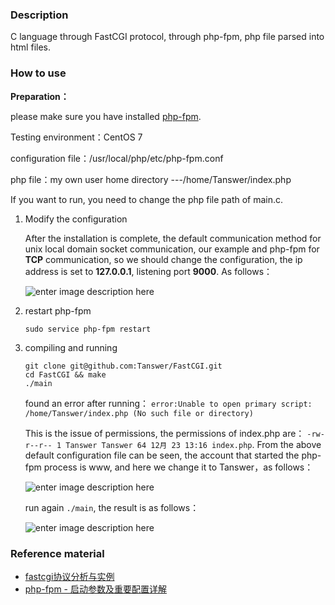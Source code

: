 ﻿### **Description**

C language through FastCGI protocol, through php-fpm, php file parsed into html files.

### **How to use**

**Preparation：**
	
please make sure you have installed [php-fpm](https://php-fpm.org/).

Testing environment：CentOS 7

configuration file：/usr/local/php/etc/php-fpm.conf
	
php file：my own user home directory ---/home/Tanswer/index.php
	
If you want to run, you need to change the  php  file path of main.c.
	
	
 1. Modify the configuration
	
	After the installation is complete, the default communication method for unix local domain socket communication, our example and php-fpm for **TCP** communication, so we should change the configuration, the ip address is set to **127.0.0.1**, listening port **9000**. As follows：

	![enter image description here](http://test-1252727452.costj.myqcloud.com/github/2017-12-23%2013-36-24%20%E7%9A%84%E5%B1%8F%E5%B9%95%E6%88%AA%E5%9B%BE.png)
	
 
 2. restart php-fpm 
	
	`sudo service php-fpm restart`

 3. compiling and running
	```
	git clone git@github.com:Tanswer/FastCGI.git
	cd FastCGI && make
	./main
	```
	found an error after running：
	`error:Unable to open primary script: /home/Tanswer/index.php (No such file or directory)`

	This is the issue of permissions, the permissions of index.php are：
	`-rw-r--r-- 1 Tanswer Tanswer 64 12月 23 13:16 index.php`.  From the above default configuration file can be seen, the account that started the php-fpm process is www, and here we change it to Tanswer，as follows：

	![enter image description here](http://test-1252727452.costj.myqcloud.com/github/2017-12-23%2013-54-15%20%E7%9A%84%E5%B1%8F%E5%B9%95%E6%88%AA%E5%9B%BE.png)

	run again `./main`, the result is as follows：

	![enter image description here](http://test-1252727452.costj.myqcloud.com/github/2017-12-23%2014-01-02%20%E7%9A%84%E5%B1%8F%E5%B9%95%E6%88%AA%E5%9B%BE.png)


### **Reference material**

 - [fastcgi协议分析与实例](http://blog.csdn.net/shreck66/article/details/50355729)
 - [php-fpm - 启动参数及重要配置详解](http://www.4wei.cn/archives/1002061)

